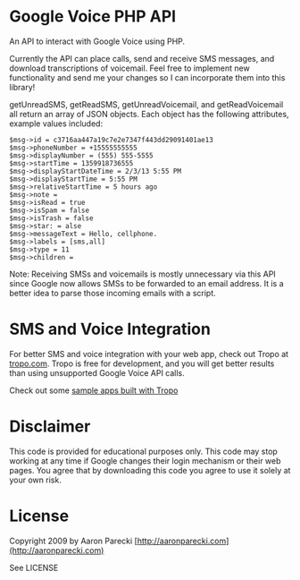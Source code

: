 Google Voice PHP API
====================

An API to interact with Google Voice using PHP.

Currently the API can place calls, send and receive SMS messages, and download
transcriptions of voicemail. Feel free to implement new functionality and send
me your changes so I can incorporate them into this library!

getUnreadSMS, getReadSMS, getUnreadVoicemail, and getReadVoicemail all return
an array of JSON objects. Each object has the following attributes, example
values included:

	$msg->id = c3716aa447a19c7e2e7347f443dd29091401ae13
	$msg->phoneNumber = +15555555555
	$msg->displayNumber = (555) 555-5555
	$msg->startTime = 1359918736555
	$msg->displayStartDateTime = 2/3/13 5:55 PM
	$msg->displayStartTime = 5:55 PM
	$msg->relativeStartTime = 5 hours ago
	$msg->note = 
	$msg->isRead = true
	$msg->isSpam = false
	$msg->isTrash = false
	$msg->star: = alse
	$msg->messageText = Hello, cellphone.
	$msg->labels = [sms,all]
	$msg->type = 11
	$msg->children = 

Note: Receiving SMSs and voicemails is mostly unnecessary via this API since
Google now allows SMSs to be forwarded to an email address. It is  a better
idea to parse those incoming emails with a script.

SMS and Voice Integration
=========================

For better SMS and voice integration with your web app, check out Tropo
at [tropo.com](http://tropo.com). Tropo is free for development, and you will
get better results than using unsupported Google Voice API calls. 

Check out some [sample apps built with Tropo](https://www.tropo.com/docs/scripting/tutorials.htm)

Disclaimer
==========

This code is provided for educational purposes only. This code may stop
working at any time if Google changes their login mechanism or their web
pages. You agree that by downloading this code you agree to use it solely
at your own risk.

License
=======

Copyright 2009 by Aaron Parecki
[http://aaronparecki.com](http://aaronparecki.com)

See LICENSE

